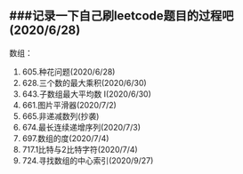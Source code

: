 ###记录一下自己刷leetcode题目的过程吧(2020/6/28)
---
数组：
  1. 605.种花问题(2020/6/28)
  2. 628.三个数的最大乘积(2020/6/30)
  3. 643.子数组最大平均数 I(2020/6/30)
  4. 661.图片平滑器(2020/7/2)
  5. 665.非递减数列(抄袭)
  6. 674.最长连续递增序列(2020/7/3)
  7. 697.数组的度(2020/7/4)
  8. 717.1比特与2比特字符(2020/7/4)
  9. 724.寻找数组的中心索引(2020/9/27)
